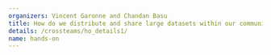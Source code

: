 ```yaml
---
organizers: Vincent Garonne and Chandan Basu
title: How do we distribute and share large datasets within our community and beyond?
details: /crossteams/ho_details1/
name: hands-on
---
```



